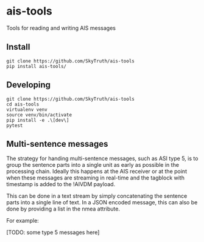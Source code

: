 # ais-tools
Tools for reading and writing AIS messages


## Install
```console
git clone https://github.com/SkyTruth/ais-tools
pip install ais-tools/
```

## Developing

```console
git clone https://github.com/SkyTruth/ais-tools
cd ais-tools
virtualenv venv
source venv/bin/activate
pip install -e .\[dev\]
pytest
```

## Multi-sentence messages
The strategy for handing multi-sentence messages, such as ASI type 5, is to group the sentence parts into a single unit as early as possible in the processing chain.  Ideally this happens at the AIS receiver or at the point when these messages are streaming in real-time and the tagblock with timestamp is added to the !AIVDM payload.

This can be done in a text stream by simply concatenating the sentence parts into a single line of text.  In a JSON encoded message, this can also be done by providing a list in the nmea attribute.

For example:

[TODO: some type 5 messages here]
